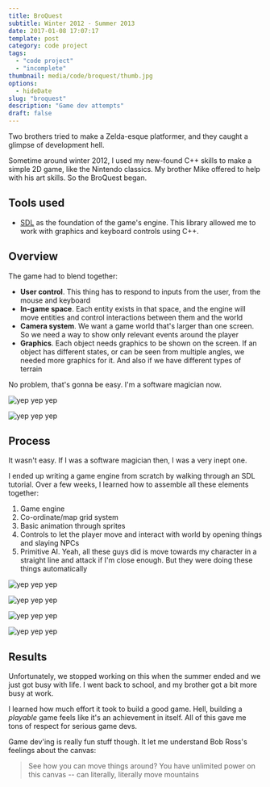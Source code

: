 ```yaml
---
title: BroQuest
subtitle: Winter 2012 - Summer 2013
date: 2017-01-08 17:07:17
template: post
category: code project
tags:
  - "code project"
  - "incomplete"
thumbnail: media/code/broquest/thumb.jpg
options:
  - hideDate
slug: "broquest"
description: "Game dev attempts"
draft: false
---
```


Two brothers tried to make a Zelda-esque platformer, and they caught a glimpse of development hell.

<!-- more -->

Sometime around winter 2012, I used my new-found C++ skills to make a simple 2D game, like the Nintendo classics. My brother Mike offered to help with his art skills. So the BroQuest began.

## Tools used

- [SDL](https://www.libsdl.org/) as the foundation of the game's engine. This library allowed me to work with graphics and keyboard controls using C++.

## Overview

The game had to blend together:

+ **User control**. This thing has to respond to inputs from the user, from the mouse and keyboard
+ **In-game space**. Each entity exists in that space, and the engine will move entities and control interactions between them and the world
+ **Camera system**. We want a game world that's larger than one screen.
So we need a way to show only relevant events around the player
+ **Graphics**. Each object needs graphics to be shown on the screen.
If an object has different states, or can be seen from multiple angles, we needed more graphics for it.
And also if we have different types of terrain

No problem, that's gonna be easy. I'm a software magician now.

![yep yep yep](/media/code/broquest/broquest-sketch-01.jpg "yep yep")

![yep yep yep](/media/code/broquest/broquest-sketch-02.jpg "yep yep")

## Process

It wasn't easy. If I was a software magician then, I was a very inept one.

I ended up writing a game engine from scratch by walking through an SDL tutorial.
Over a few weeks, I learned how to assemble all these elements together:

1. Game engine
1. Co-ordinate/map grid system
1. Basic animation through sprites
1. Controls to let the player move and interact with world by opening things and slaying NPCs
1. Primitive AI. Yeah, all these guys did is move towards my character in a straight line and attack if I'm close enough. But they were doing these things automatically

![yep yep yep](/media/code/broquest/broquest-dead.jpg "yep yep")

![yep yep yep](/media/code/broquest/broquest-debug.jpg "yep yep")

![yep yep yep](/media/code/broquest/broquest-01.jpg "yep yep")

![yep yep yep](/media/code/broquest/broquest-spritesheet.png "yep yep")

## Results

Unfortunately, we stopped working on this when the summer ended and we just got busy with life.
I went back to school, and my brother got a bit more busy at work.

I learned how much effort it took to build a good game.
Hell, building a _playable_ game feels like it's an achievement in itself.
All of this gave me tons of respect for serious game devs.

Game dev'ing is really fun stuff though. It let me understand Bob Ross's feelings about the canvas:

> See how you can move things around? You have unlimited power on this canvas -- can literally, literally move mountains
